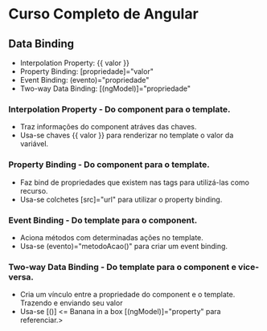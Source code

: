 # Curso Completo de Angular

## Data Binding
- Interpolation Property: {{ valor }} 
- Property Binding: [propriedade]="valor"
- Event Binding: (evento)="propriedade"
- Two-way Data Binding: [(ngModel)]="propriedade"

### Interpolation Property - Do component para o template.
- Traz informações do component atráves das chaves.
- Usa-se chaves {{ valor }} para renderizar no template o valor da variável.

### Property Binding - Do component para o template.
- Faz bind de propriedades que existem nas tags para utilizá-las como recurso.
- Usa-se colchetes [src]="url" para utilizar o property binding.

### Event Binding - Do template para o component.
- Aciona métodos com determinadas ações no template.
- Usa-se (evento)="metodoAcao()" para criar um event binding.

### Two-way Data Binding - Do template para o component e vice-versa.
- Cria um vínculo entre a propriedade do component e o template. Trazendo e enviando seu valor
- Usa-se [()] <= Banana in a box [(ngModel)]="property" para referenciar.>